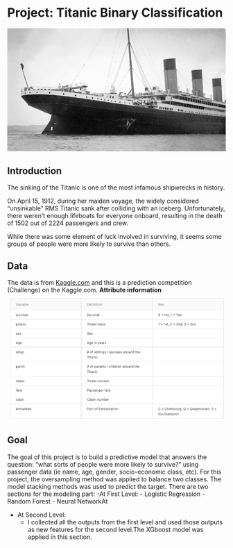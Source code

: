 # Project:  Titanic Binary Classification 
![images/Titanic.jpg](images/Titanic.jpg)
## Introduction
The sinking of the Titanic is one of the most infamous shipwrecks in history.

On April 15, 1912, during her maiden voyage, the widely considered “unsinkable” RMS Titanic sank after colliding with an iceberg. Unfortunately, there weren’t enough lifeboats for everyone onboard, resulting in the death of 1502 out of 2224 passengers and crew.

While there was some element of luck involved in surviving, it seems some groups of people were more likely to survive than others.

## Data
The data is from [Kaggle.com](https://www.kaggle.com/c/titanic/overview) and this is a prediction competition (Challenge) on the Kaggle.com.
**Attribute information**
![images/data_dictionary.png](images/data_dictionary.png)
## Goal
The goal of this project is to build a predictive model that answers the question: “what sorts of people were more likely to survive?” using passenger data (ie name, age, gender, socio-economic class, etc). For this project, the oversampling method was applied to balance two classes. The model stacking methods was used to predict the target. There are two sections for the modeling part: 
-At First Level:
    - Logistic Regression
    - Random Forest
    - Neural NetworkAt
- At Second Level:
    -  I collected all the outputs from the first level and used those outputs as new features for the second level.The XGboost model was applied in this section.
